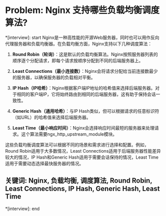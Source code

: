 # Problem: Nginx 支持哪些负载均衡调度算法?

*[interview]: start
Nginx是一种高性能的开源Web服务器，同时也可以用作反向代理服务器和负载均衡器。在负载均衡方面，Nginx支持以下几种调度算法：

1. **Round Robin（轮询）**：这是默认的负载均衡算法。Nginx按照服务器列表的顺序逐个分配请求，即每个请求按顺序分配到不同的后端服务器上。

2. **Least Connections（最小连接数）**：Nginx会将请求分配给当前连接数最少的服务器，以确保服务器的负载相对平衡。

3. **IP Hash（IP哈希）**：Nginx根据客户端IP地址的哈希值来选择后端服务器。对于相同的客户端IP，它将始终路由到相同的后端服务器，这有助于保持会话一致性。

4. **Generic Hash（通用哈希）**：与IP Hash类似，但可以根据请求的任意标识符（如URL）的哈希值来选择后端服务器。

5. **Least Time（最小响应时间）**：Nginx会选择响应时间最短的服务器来处理请求。这个算法需要ngx_http_upstream_module模块。

这些负载均衡调度算法可以根据不同的场景和需求进行选择和配置。例如，Round Robin适用于大多数情况，Least Connections适用于后端服务器性能差异较大的情况，IP Hash和Generic Hash适用于需要会话保持的情况，Least Time适用于需要动态选择最快服务器的情况。

## 关键词: Nginx, 负载均衡, 调度算法, Round Robin, Least Connections, IP Hash, Generic Hash, Least Time
*[interview]: end
